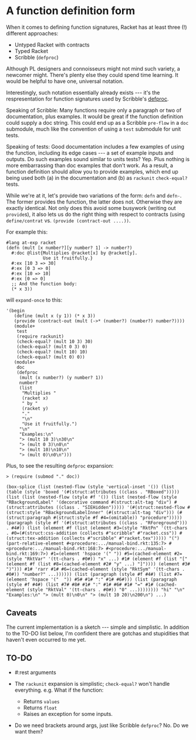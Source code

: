 # A function definition form

When it comes to defining function signatures, Racket has at least
three (!)  different approaches:

- Untyped Racket with contracts
- Typed Racket
- Scribble (`defproc`)

Although PL designers and connoisseurs might not mind such variety, a
newcomer might. There's plenty else they could spend time learning. It
would be helpful to have one, universal notation.

Interestingly, such notation essentially already exists --- it's the
respresentation for function signatures used by Scribble's
[defproc][].

Speaking of Scribble: Many functions require only a paragraph or two
of documentation, plus examples. It would be great if the function
definition could supply a doc string. This could end up as a Scribble
`pre-flow` in a `doc` submodule, much like the convention of using a
`test` submodule for unit tests.

Speaking of tests: Good documentation includes a few examples of using
the function, including its edge cases --- a set of example inputs and
outputs. Do such examples sound similar to units tests? Yep.  Plus
nothing is more embarrassing than doc examples that don't work. As a
result, a function definition should allow you to provide examples,
which end up being used both (a) in the documentation and (b) as
`rackunit` `check-equal?` tests.

While we're at it, let's provide two variations of the form: `defn`
and `defn-`. The former provides the function, the latter does
not. Otherwise they are exactly identical. Not only does this avoid
some busywork (writing out `provide`s), it also lets us do the right
thing with respect to contracts (using `define/contrat` vs. `(provide
(contract-out ....))`.

For example this:

```racket
#lang at-exp racket
(defn (mult [x number?][y number? 1] -> number?)
  #:doc @list{Multiplies @racket[x] by @racket[y].
              Use it fruitfully.}
  #:ex [10 3 => 30]
  #:ex [0 3 => 0]
  #:ex [10 => 10]
  #:ex [0 => 0]
  ;; And the function body:
  (* x 3))
```

will `expand-once` to this:

```racket
'(begin
   (define (mult x (y 1)) (* x 3))
   (provide (contract-out (mult (->* (number?) (number?) number?))))
   (module+
    test
    (require rackunit)
    (check-equal? (mult 10 3) 30)
    (check-equal? (mult 0 3) 0)
    (check-equal? (mult 10) 10)
    (check-equal? (mult 0) 0))
   (module+
    doc
    (defproc
     (mult (x number?) (y number? 1))
     number?
     (list
      "Multiplies "
      (racket x)
      " by "
      (racket y)
      "."
      "\n"
      "Use it fruitfully.")
     "\n"
     "Examples:\n"
     "> (mult 10 3)\n30\n"
     "> (mult 0 3)\n0\n"
     "> (mult 10)\n10\n"
     "> (mult 0)\n0\n")))
```

Plus, to see the resulting `defproc` expansion:

```racket
> (require (submod "." doc))

(box-splice (list (nested-flow (style 'vertical-inset '()) (list (table (style 'boxed '(#(struct:attributes ((class . "RBoxed"))))) (list (list (nested-flow (style #f '()) (list (nested-flow (style "RBackgroundLabel" '(decorative command #(struct:alt-tag "div") #(struct:attributes ((class . "SIEHidden"))))) '(#(struct:nested-flow #(struct:style "RBackgroundLabelInner" (#(struct:alt-tag "div"))) (#(struct:paragraph #(struct:style #f #4=(omitable)) "procedure"))))) (paragraph (style #f '(#(struct:attributes ((class . "RForeground"))) . #4#)) (list (element #f (list (element #3=(style "RktPn" '(tt-chars . #0=(#(struct:css-addition (collects #"scribble" #"racket.css")) #(struct:tex-addition (collects #"scribble" #"racket.tex"))))) "(") (part-relative-element #<procedure:.../manual-bind.rkt:135:7> #<procedure:.../manual-bind.rkt:168:7> #<procedure:.../manual-bind.rkt:169:7>) #1=(element 'hspace '(" ")) #5=(cached-element #2=(style "RktVar" '(tt-chars . #0#)) "x" ...) #1# (element #f (list "[" (element #f (list #8=(cached-element #2# "y" ...) "]")))) (element #3# ")"))) #1# 'rarr #1# #6=(cached-element (style "RktSym" '(tt-chars . #0#)) "number?" ...)))))) (list (paragraph (style #f #4#) (list #7=(element 'hspace '("  ")) #5# #1# ":" #1# #6#))) (list (paragraph (style #f #4#) (list #7# #8# #1# ":" #1# #6# #1# "=" #1# (cached-element (style "RktVal" '(tt-chars . #0#)) "0" ...)))))))) "hi" "\n" "Examples:\n" "> (mult 0)\n0\n" "> (mult 10 20)\n200\n") ...)
```

## Caveats

The current implementation is a sketch --- simple and simplistic. In
addition to the TO-DO list below, I'm confident there are gotchas and
stupidities that haven't even occurred to me yet.

## TO-DO

- #:rest arguments

- The `rackunit` expansion is simplistic; `check-equal?` won't handle
  everything. e.g. What if the function:
  - Returns `values`
  - Returns `float`
  - Raises an exception for some inputs.
  
- Do we need brackets around args, just like Scribble `defproc`?
  No. Do we want them?

[defproc]: http://docs.racket-lang.org/scribble/doc-forms.html#(form._((lib._scribble/manual..rkt)._defproc))
